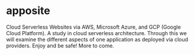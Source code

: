 # apposite
Cloud Serverless Websites via AWS, Microsoft Azure, and GCP (Google Cloud Platform).  A study in cloud serverless architecture.  Through this we will examine the different aspects of one application as deployed via cloud providers.  Enjoy and be safe!  More to come. 
